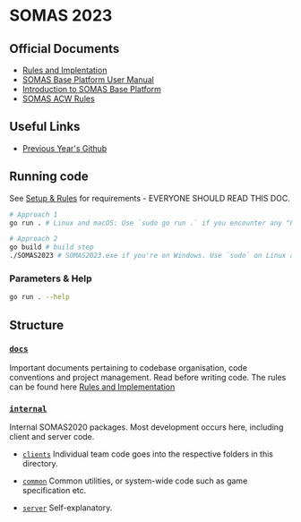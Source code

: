 # SOMAS 2023
[comment]: <> (TEST)

## Official Documents
- [Rules and Implentation](./docs/Rules%20and%20Implentation.md)
- [SOMAS Base Platform User Manual](https://imperiallondon.sharepoint.com/sites/elec70071-202310/Shared%20Documents/General/basePlatformSOMAS_User_Manual.pdf?CT=1698662908166&OR=ItemsView)
- [Introduction to SOMAS Base Platform](https://imperiallondon.sharepoint.com/sites/elec70071-202310/Shared%20Documents/General/basePlatformSOMAS.pdf?CT=1699098039015&OR=ItemsView)
- [SOMAS ACW Rules](https://imperiallondon.sharepoint.com/sites/elec70071-202310/Class%20Materials/Coursework/SOMAS%20ACW%202023.pdf?CT=1699098083591&OR=ItemsView)

## Useful Links
- [Previous Year's Github](https://github.com/SOMAS2020/SOMAS2020/tree/main)

## Running code
See [Setup & Rules](./docs/SETUP.md) for requirements - EVERYONE SHOULD READ THIS DOC.

```bash
# Approach 1
go run . # Linux and macOS: Use `sudo go run .` if you encounter any "Permission denied" errors.

# Approach 2
go build # build step
./SOMAS2023 # SOMAS2023.exe if you're on Windows. Use `sudo` on Linux and macOS as Approach 1 if required.
```

### Parameters & Help
```bash
go run . --help
```

## Structure

### [`docs`](docs)
Important documents pertaining to codebase organisation, code conventions and project management. Read before writing code.
The rules can be found here [Rules and Implementation](./docs/Rules%20and%20Implementation.md)

### [`internal`](internal)
Internal SOMAS2020 packages. Most development occurs here, including client and server code.

- [`clients`](internal/clients)
Individual team code goes into the respective folders in this directory.

- [`common`](internal/common)
Common utilities, or system-wide code such as game specification etc.

- [`server`](internal/server)
Self-explanatory.

